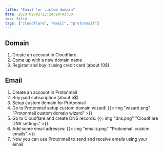 ```yaml
---
title: "Email for custom domain"
date: 2020-09-02T22:24:20+03:00
toc: false
tags: ["cloudflare", "email", "protonmail"]
---
```



## Domain

1. Create an account in Cloudflare
2. Come up with a new domain name
3. Register and buy it using credit card (about 10$)

## Email

1. Create an account in Protonmail
2. Buy paid subscription (about 5$)
3. Setup custom domain for Protonmail
4. Go to Protonmail setup custom domain wizard:
{{< img "wizard.png" "Protonmail custom domain wizard" >}}
5. Go to Cloudflare and create DNS records:
{{< img "dns.png" "Cloudflare DNS settings" >}}
6. Add some email adresses:
{{< img "emails.png" "Protonmail custom emails" >}}
7. Now you can use Protonmail to send and receive emails using your email
